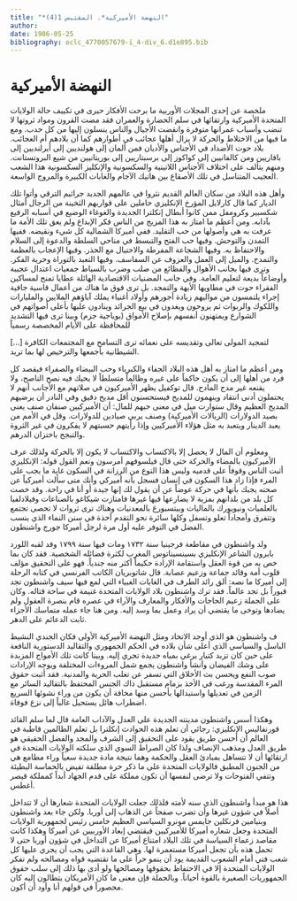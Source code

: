 ```yaml
---
title: "*النهضة الأميركية*. المقتبس 1(4)"
author: 
date: 1906-05-25
bibliography: oclc_4770057679-i_4-div_6.d1e895.bib
---
```




#  النهضة الأميركية 

 ملخصة عن  إحدى  المجلات الأوربية 
 ما برحت الأفكار حيرى في تكييف حالة الولايات المتحدة الأميركية وارتقائها في سلم الحضارة والعمران فقد مضت القرون ومواد ثروتها لا تنضب وأسباب عمرانها متوفرة وانقضت الأجيال والناس ينسلون إليها من كل حدب. ومع ما فيها من الاختلاط والحركة لا يزال أهلها عجائب في أطوارهم كما أن بلادهم أم العجائب. بلاد حوت الأضداد في الأجناس والأديان فمن ألمان إلى هولنديين إلى أيرلنديين إلى بافاريين ومن كالفانيين إلى كواكوز إلى برسبتاريين إلى بوريتانيين من شيع البروتستانت. ومنهم يتألف على اختلاف الأجناس اللاتينية والسكسونية والإنكليز السكسونية هذا الشعب العجيب المتناسل في تلك الأصقاع بين هاتيك الآجام والغابات الكبيرة والمروج الواسعة.  

 وأهل هذه البلاد من سكان العالم القديم نثروا في عالمهم الجديد جراثيم الترقي وأتوا تلك الديار كما قال كارلايل المؤرخ الإنكليزي حاملين على قواربهم الثخينة من الرجال أمثال  شكسبير  وكرومفل ممن كانوا أبطال إنكلترا الجديدة والغوغاء الوضيع في أسبابه الرفيع بآدابه. ومن أعظم ما امتاز به هذا المزيج من الناس فكر الإبداع ولم يعق تلك الأمة ما عرفت به هي وأصولها من حب التقليد. ففي أميركا الشمالية كل شيء ونقيضه. ففيها التمدن والتوحش. وفيها حب الفتح والتبسط في مناحي السلطة والدعوة إلى السلام والاحتفاظ به. وفيها الشجاعة المفرطة والاحتيال مع الحذر. وفيها الإعجاب بالعظمة والتمدح. والميل إلى العمل والعزوف عن السفاسف. وفيها التعبد بالتوراة وحرية الفكر. وترى فيها بجانب الأهوال والفظائع من صلب وضرب بالسياط جمعيات اعتدال عجيبة وأوضاعاً بديعة لتعليم العامة. وفي جانب المضنيات الاقتصادية الهائلة عطايا تمنح لمساكين الفقراء حوت في مطاويها الأبهة والتمجد. بل ترى فوق ما هناك من أعمال قاسية جافية إجراء يلتمسون من مواليهم زيادة أجورهم وأولاد أغنياء يملك آباؤهم الملايين والمليارات واللكوك والربوات ثم يروحون ويغدون في بيع الجرائد وينادون عليها بأعلى أصواتهم في الشوارع ويمتهنون أنفسهم بإصلاح الأمواق (بوياجية جزم) وبينا ترى فيها التشديد للمحافظة على الأيام المخصصة رسمياً 

 [...]   لتمجيد المولى تعالى وتقديسه على نعمائه   ترى التسامح مع المجتمعات الكافرة الشيطانية بأجمعها والترخيص لها بما تريد. 

 ومن أعظم ما امتاز به أهل هذه البلاد الجفاء والكبرياء وحب البيضاء والصفراء فيقصد كل فرد من أهلها إلى أن يكون حاكماً على غيره وظالماً متسلطاً لا يحيك فيه نصح الناصح، ولا يقنعه غير مدح المادح. قال توكفيل يظهر الأميركيون في صلاتهم مع الأجانب أنهم لا يحتملون أدنى انتقاد وينهمون للمديح فيستحسنون أقل مديح دقيق وفي النادر أن يرضيهم المديح العظيم وقال ستوارت ميل في معنى حبهم للمال: أن الأميركيين صنفان صنف يعنى بصيد الدولارات (الريالات الأميركية) وصنف يربي صيادين للدولارات. وقل في الأمم من يعبد الدينار ويتعبد به مثل هؤلاء الأميركيين وإذا رأيتهم حسبتهم لا يفكرون في غير الثروة والتبجح باختزان الدرهم. 

 ومعلوم أن المال لا يحصل إلا بالاكتساب والاكتساب لا يكون إلا بالحركة ولذلك عرف الأميركيون بالمضاء والحركة حتى قال فيلسوفهم أمرسون ونعم القول قوله: الإنكليزي أثبت الناس وقوفاً على قدميه وليس هذا النوع من الرزانة في السكون غاية ما يجب على المرء فإذا زاد هذا السكون في إنسان فسجل بأنه أميركي وأنك متى سألت أميركياً عن صحته يجبك بأنها في حركة عوضاً عن أن يقول لك إنها جيدة أو أنا في راحة. وقد خصت كل بلد من بلدانهم بمزية لا يضارعها فيها غيرها فامتازت   شيكاغو بالصناعات وفيلادلفيا بالعلميات ونيويورك بالماليات وبيتسبورغ بالمعدنيات وهناك ترى ثروات لا تحصى تجتمع وتتفرق وأمجاداً تعلو وتسفل وكلها سائرة نحو التقدم آخذة في سنن النماء الذي ينسب الفضل في التوفر عليه أول مرة لرجل أميركا جورج واشنطون. 

 ولد  واشنطون  في مقاطعة  فرجينيا  سنة  ١٧٣٢  ومات فيها سنة  ١٧٩٩  وقد لقبه اللورد بايرون الشاعر الإنكليزي بسينسيناتوس المغرب لكثرة فضائله الشخصية. فقد كان بما خص به من قوة العقل واستقامة الإرادة حكيماً أكثر منه جندياً. فهو على التحقيق مؤلف قلوب أمة وقائد جماعة وزعيم عصابة. قال شاتوبريان الكاتب الفرنسي في كتابه الرحلة إلى أميركا ما نصه: ألق رائد الطرف في الغابات الغبياء التي لمع فيها سيف  واشنطون  تجد قبوراً بل تجد عالماً. فقد ترك  واشنطون  بلاد الولايات المتحدة غنيمة في ساحة قتاله. وكان على الجملة زعيم الحاجات والأفكار والمعارف والآراء في عصره قام بنصرة العقول   ولم يضادها وتوخى ما يقتضي أن يراد وعمل بما وسد إليه. ومن هنا جاء عمله متماسك الأجزاء ثابت الدعائم على الدهر. 

 ف  واشنطون  هو الذي أوجد الاتحاد ومثل النهضة الأميركية الأولى فكان الجندي النشيط الباسل والسياسي الذي أعلى شأن بلاده في الحكم الجمهوري والتقاليد الدستورية النافعة على حين كان تزبد كتيار يرغي بمياه   جديدة تجري إليه. وبينا كانت تلك الأمواج المزبدة على وشك الفيضان وأنشأ  واشنطون  يجمع شمل المروءات المختلفة ويوجه الإرادات صوب النفع ويحسن بث الأخلاق التي تسفر عن تغلب الحرية والمدنية. فقد أثبت حقوق المرء المقدسة ورغب في الأخذ بزمام مستقبل ذاك الجنس المحتفظ بالتقاليد السائر مع الزمن في تعديلها واستبدالها بأحسن منها مخافة أن يكون من وراء نشوئها السريع اضطراب هائل يستحيل غالباً إلى نزع فوفاة. 

 وهكذا أسس  واشنطون  مدينته الجديدة على العدل والآداب العامة قال لما سلم القائد قورنفاليس الإنكليزي: رجائي أن تعلم هذه الحوادث إنكلترا بل تعلم الظالمين قاطبة في العالم أن أحسن طريق يقود على التحقيق إلى الشرف والمجد والفضل الحقيقي هو طريق العدل ومذهب الإنصاف ولذا كان الصراط السوي الذي سلكته الولايات المتحدة في ارتقائها أن لا تتساهل بمبادئ العقل والحكمة وهما نتيجة مادة جديدة سعياً وراء مطامع هي من الجنون المطبق فالولايات المتحدة على ما ذكر حرة مطلقة تفيض بالحماسة البطيئة وتتفي الفتوحات ولا ترضى لنفسها أن تكون مملكة على قدم الجهاد أبداً كمملكة قيصر أغطس. 

 هذا هو مبدأ واشنطون الذي سنه لأمته فلذلك جعلت الولايات المتحدة شعارها أن لا تتداخل أصلاً في شؤون غيرها وأن تضرب صفحاً عن الذهاب إلى أوربا. ولكن جاء بعد واشنطون وبنيامين فرنكلين جايمس مونرو السياسي العظيم خامس رئيس لجمهورية الولايات المتحدة وجعل شعاره أميركا للأميركيين فيقتضي إبعاد الأوربيين عن أميركا وهكذا كانت   مقاصد زعماء السياسة في تلك البلاد امتناع أميركا عن التداخل في شؤون أوربا حتى لا تحمل هذه بأن تجعل أميركا مستعمرة لها. وهي القاعدة التي يجب أن يجري عليها كل شعب فتي أمام الشعوب القديمة يود أن ينمو حراً على ما تقتضيه قواه ومصالحه ولم تفكر الولايات المتحدة إلا في الاحتفاظ بحقوقها ومصالحها ولو أدى بها ذلك إلى سلب   حقوق الجمهوريات الصغيرة بالقوة أحياناً. وبالجملة فإن معنى ما كان الأمريكان يتطالون إليه كان محصوراً في قولهم أنا وأود أن أكون. 
